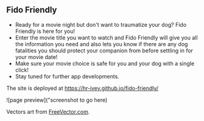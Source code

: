 ## Fido Friendly

* Ready for a movie night but don't want to traumatize your dog? Fido Friendly is here for you! 
* Enter the movie title you want to watch and Fido Friendly will give you all the information you need and also lets you know if there are any dog fatalities you should protect your companion from before settling in for your movie date!
* Make sure your movie choice is safe for you and your dog with a single click!
* Stay tuned for further app developments.

The site is deployed at https://hr-ivey.github.io/fido-friendly/

![page preview]("screenshot to go here)

Vectors art from <a href="https://www.freevector.com/cute-dogs-and-cats-29802#">FreeVector.com</a>.
